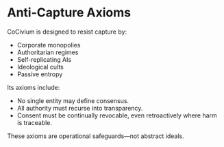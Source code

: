 # Anti-Capture Axioms

CoCivium is designed to resist capture by:

- Corporate monopolies  
- Authoritarian regimes  
- Self-replicating AIs  
- Ideological cults  
- Passive entropy

Its axioms include:

- No single entity may define consensus.
- All authority must recurse into transparency.
- Consent must be continually revocable, even retroactively where harm is traceable.

These axioms are operational safeguards—not abstract ideals.



